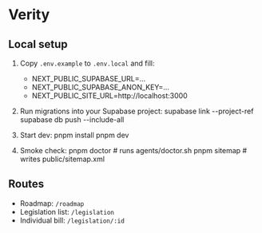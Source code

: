 # Verity

## Local setup

1. Copy `.env.example` to `.env.local` and fill:
   - NEXT_PUBLIC_SUPABASE_URL=...
   - NEXT_PUBLIC_SUPABASE_ANON_KEY=...
   - NEXT_PUBLIC_SITE_URL=http://localhost:3000

2. Run migrations into your Supabase project:
   supabase link --project-ref <your-project-ref>
   supabase db push --include-all

3. Start dev:
   pnpm install
   pnpm dev

4. Smoke check:
   pnpm doctor    # runs agents/doctor.sh
   pnpm sitemap   # writes public/sitemap.xml

## Routes

- Roadmap: `/roadmap`
- Legislation list: `/legislation`
- Individual bill: `/legislation/:id`
